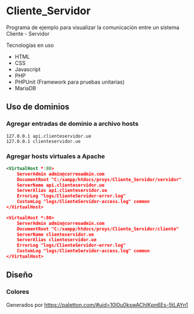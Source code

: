 # Cliente_Servidor
Programa de ejemplo para visualizar la comunicación entre un sistema Cliente - Servidor

Tecnologías en uso

- HTML
- CSS
- Javascript
- PHP
- PHPUnit (Framework para pruebas unitarias)
- MariaDB


## Uso de dominios
### Agregar entradas de dominio a archivo hosts
```
127.0.0.1 api.clienteservidor.ue
127.0.0.1 clienteservidor.ue
```

### Agregar hosts virtuales a Apache

```xml
<VirtualHost *:80>
    ServerAdmin admin@correoadmin.com
    DocumentRoot "C:/xampp/htdocs/proys/Cliente_Servidor/servidor"
    ServerName api.clienteservidor.ue
    ServerAlias api.clienteservidor.ue
    ErrorLog "logs/ClienteServidor-error.log"
    CustomLog "logs/ClienteServidor-access.log" common
</VirtualHost>

<VirtualHost *:80>
    ServerAdmin admin@correoadmin.com
    DocumentRoot "C:/xampp/htdocs/proys/Cliente_Servidor/cliente"
    ServerName clienteservidor.ue
    ServerAlias clienteservidor.ue
    ErrorLog "logs/ClienteServidor-error.log"
    CustomLog "logs/ClienteServidor-access.log" common
</VirtualHost>
```


## Diseño
### Colores
Generados por https://paletton.com/#uid=10l0u0kswAChIKpn6Es-5tLAYn1
